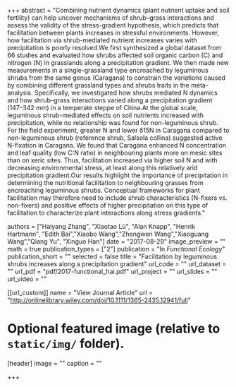 +++
abstract = "Combining nutrient dynamics (plant nutrient uptake and soil fertility) can help uncover mechanisms of shrub–grass interactions and assess the validity of the stress-gradient hypothesis, which predicts that facilitation between plants increases in stressful environments. However, how facilitation via shrub-mediated nutrient increases varies with precipitation is poorly resolved.We first synthesized a global dataset from 66 studies and evaluated how shrubs affected soil organic carbon (C) and nitrogen (N) in grasslands along a precipitation gradient. We then made new measurements in a single-grassland type encroached by leguminous shrubs from the same genus (Caragana) to constrain the variations caused by combining different grassland types and shrubs traits in the meta-analysis. Specifically, we investigated how shrubs mediated N dynamics and how shrub–grass interactions varied along a precipitation gradient (147–342 mm) in a temperate steppe of China.At the global scale, leguminous shrub-mediated effects on soil nutrients increased with precipitation, while no relationship was found for non-leguminous shrub. For the field experiment, greater N and lower δ15N in Caragana compared to non-leguminous shrub (reference shrub, Salsola collina) suggested active N-fixation in Caragana. We found that Caragana enhanced N concentration and leaf quality (low C:N ratio) in neighbouring plants more on mesic sites than on xeric sites. Thus, facilitation increased via higher soil N and with decreasing environmental stress, at least along this relatively arid precipitation gradient.Our results highlight the importance of precipitation in determining the nutritional facilitation to neighbouring grasses from encroaching leguminous shrubs. Conceptual frameworks for plant facilitation may therefore need to include shrub characteristics (N-fixers vs. non-fixers) and positive effects of higher precipitation on this type of facilitation to characterize plant interactions along stress gradients."

authors = ["Haiyang Zhang", "Xiaotao Lü", "Alan  Knapp", "Henrik Hartmann", "Edith Bai","Xiaobo Wang","Zhengwen Wang","Xiaoguang Wang","Qiang Yu", "Xinguo Han"]
date = "2017-08-29"
image_preview = ""
math = true
publication_types = ["2"]
publication = "In *Functional Ecology*"
publication_short = ""
selected = false
title = "Facilitation by leguminous shrubs increases along a precipitation gradient"
url_code = ""
url_dataset = ""
url_pdf = "pdf/2017-functional_hai.pdf"
url_project = ""
url_slides = ""
url_video = ""

[[url_custom]]
name = "View Journal Article"
url = "http://onlinelibrary.wiley.com/doi/10.1111/1365-2435.12941/full"

# Optional featured image (relative to `static/img/` folder).
[header]
image = ""
caption = ""

+++
